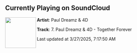 ## Currently Playing on SoundCloud

[<img align="left" width="100" src="https://i1.sndcdn.com/artworks-KpOd8ZAlPzTR9pCH-9yqoEg-t500x500.png">](https://soundcloud.com/scarreddigital-com/7-paul-dreamz-4d-together)

**Artist**: Paul Dreamz & 4D 

**Track**: 7. Paul Dreamz & 4D - Together Forever

Last updated at 3/27/2025, 7:17:50 AM
